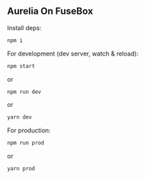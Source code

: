 ## Aurelia On FuseBox

Install deps:

```bash
npm i
```

For development (dev server, watch & reload):

```bash 
npm start 
``` 

or

```bash 
npm run dev 
``` 

or 

```bash 
yarn dev 
```

For production:

```bash 
npm run prod 
``` 

or 

```bash 
yarn prod 
```
